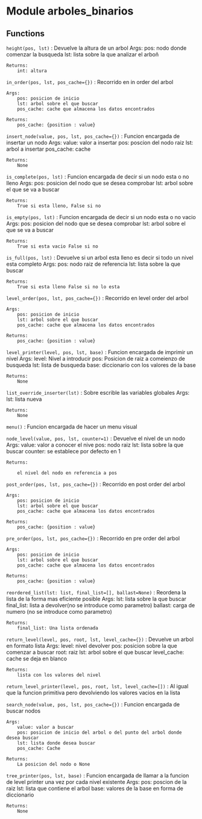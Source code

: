 Module arboles_binarios
=======================

Functions
---------

    
`height(pos, lst)`
:   Devuelve la altura de un arbol
    Args:
        pos: nodo donde comenzar la busqueda
        lst: lista sobre la que analizar el arboñ
    
    Returns:
        int: altura

    
`in_order(pos, lst, pos_cache={})`
:   Recorrido en in order del arbol
    
    Args:
        pos: posicion de inicio
        lst: arbol sobre el que buscar
        pos_cache: cache que almacena los datos encontrados
    
    Returns:
        pos_cache: {position : value}

    
`insert_node(value, pos, lst, pos_cache={})`
:   Funcion encargada de insertar un nodo
    Args:
        value: valor a insertar
        pos: poscion del nodo raiz
        lst: arbol a insertar
        pos_cache: cache
    
    Returns:
        None

    
`is_complete(pos, lst)`
:   Funcion encargada de decir si un nodo esta o no lleno
    Args:
        pos: posicion del nodo que se desea comprobar
        lst: arbol sobre el que se va a buscar
    
    Returns:
        True si esta lleno, False si no

    
`is_empty(pos, lst)`
:   Funcion encargada de decir si un nodo esta o no vacio
    Args:
        pos: posicion del nodo que se desea comprobar
        lst: arbol sobre el que se va a buscar
    
    Returns:
        True si esta vacio False si no

    
`is_full(pos, lst)`
:   Devuelve si un arbol esta lleno es decir si todo un nivel esta completo
    Args:
        pos: nodo raiz de referencia
        lst: lista sobre la que buscar
    
    Returns:
        True si esta lleno False si no lo esta

    
`level_order(pos, lst, pos_cache={})`
:   Recorrido en level order del arbol
    
    Args:
        pos: posicion de inicio
        lst: arbol sobre el que buscar
        pos_cache: cache que almacena los datos encontrados
    
    Returns:
        pos_cache: {position : value}

    
`level_printer(level, pos, lst, base)`
:   Funcion encargada de imprimir un nivel
    Args:
        level: Nivel a introducir
        pos: Posicion de raiz a comeienzo de busqueda
        lst: lista de busqueda
        base: diccionario con los valores de la base
    
    Returns:
        None

    
`list_override_inserter(lst)`
:   Sobre escrible las variables globales
    Args:
        lst: lista nueva
    
    Returns:
        None

    
`menu()`
:   Funcion encargada de hacer un menu visual

    
`node_level(value, pos, lst, counter=1)`
:   Devuelve el nivel de un nodo
    Args:
        value: valor a conocer el nive
        pos: nodo raiz
        lst: lista sobre la que buscar
        counter: se establece por defecto en 1
    
    Returns:
    
        el nivel del nodo en referencia a pos

    
`post_order(pos, lst, pos_cache={})`
:   Recorrido en post order del arbol
    
    Args:
        pos: posicion de inicio
        lst: arbol sobre el que buscar
        pos_cache: cache que almacena los datos encontrados
    
    Returns:
        pos_cache: {position : value}

    
`pre_order(pos, lst, pos_cache={})`
:   Recorrido en pre order del arbol
    
    Args:
        pos: posicion de inicio
        lst: arbol sobre el que buscar
        pos_cache: cache que almacena los datos encontrados
    
    Returns:
        pos_cache: {position : value}

    
`reordered_list(lst: list, final_list=[], ballast=None)`
:   Reordena la lista de la forma mas eficiente posible
    Args:
        lst: lista sobre la que buscar
        final_list: lista a devolver(no se introduce como parametro)
        ballast: carga de numero (no se introduce como parametro)
    
    Returns:
        final_list: Una lista ordenada

    
`return_level(level, pos, root, lst, level_cache={})`
:   Devuelve un arbol en formato lista
    Args:
        level: nivel devolver
        pos: posicion sobre la que comenzar a buscar
        root: raiz
        lst: arbol sobre el que buscar
        level_cache: cache se deja en blanco
    
    Returns:
        lista con los valores del nivel

    
`return_level_printer(level, pos, root, lst, level_cache=[])`
:   Al igual que la funcion primitiva pero devolviendo los valores vacios en la lista

    
`search_node(value, pos, lst, pos_cache={})`
:   Funcion encargada de buscar nodos
    
    Args:
        value: valor a buscar
        pos: posicion de inicio del arbol o del punto del arbol donde desea buscar
        lst: lista donde desea buscar
        pos_cache: Cache
    
    Returns:
        La posicion del nodo o None

    
`tree_printer(pos, lst, base)`
:   Funcion encargada de llamar a la funcion de level printer una vez por cada nivel existente
    Args:
        pos: poscion de la raiz
        lst: lista que contiene el arbol
        base: valores de la base en forma de diccionario
    
    Returns:
        None
